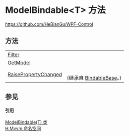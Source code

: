 # ModelBindable&lt;T&gt; 方法
https://github.com/HeBianGu/WPF-Control



## 方法
<table>
<tr>
<td><a href="e9d93c36-d2b3-cea4-3ee1-56760a1578a3">Filter</a></td>
<td> </td></tr>
<tr>
<td><a href="bfee8642-0e17-fde5-7cf7-4443562182e6">GetModel</a></td>
<td> </td></tr>
<tr>
<td><a href="a8f427ea-ac92-e56e-c7b8-b2cdeef36028">RaisePropertyChanged</a></td>
<td><br />(继承自 <a href="360d8001-5c49-3ab8-4aca-1d47bb7fdebe">BindableBase</a>。)</td></tr>
</table>

## 参见


#### 引用
<a href="f92c916b-6a77-1921-9c34-91d28fec7669">ModelBindable(T) 类</a>  
<a href="2171cdff-f9c4-6682-6b3e-a29f9cee4c25">H.Mvvm 命名空间</a>  
